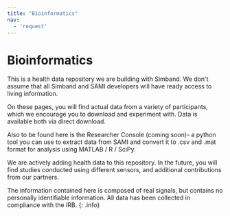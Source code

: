```yaml
---
title: "Bioinformatics"
nav:
  - 'request'
---
```

# Bioinformatics

This is a health data repository we are building with Simband. We don't assume that all Simband and SAMI developers will have ready access to living information. 

On these pages, you will find actual data from a variety of participants, which we encourage you to download and experiment with. Data is available both via direct download.

Also to be found here is the Researcher Console (coming soon)- a python tool you can use to extract data from SAMI and convert it to .csv and .mat format for analysis using MATLAB / R / SciPy.

We are actively adding health data to this repository. In the future, you will find studies conducted using different sensors, and additional contributions from our partners.

The information contained here is composed of real signals, but contains no personally identifiable information. All data has been collected in compliance with the IRB.
{: .info}


